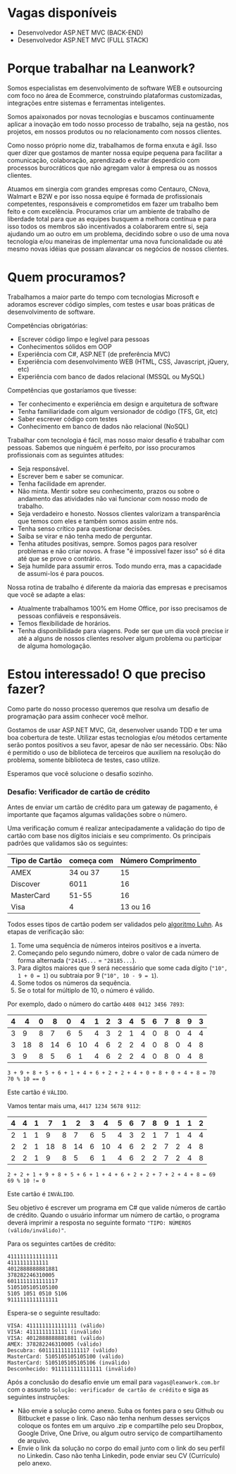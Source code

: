 # Vagas disponíveis

* Desenvolvedor ASP.NET MVC (BACK-END)
* Desenvolvedor ASP.NET MVC (FULL STACK)

# Porque trabalhar na Leanwork?

Somos especialistas em desenvolvimento de software WEB e outsourcing com foco no área de Ecommerce, construindo plataformas customizadas, integrações entre sistemas e ferramentas inteligentes. 

Somos apaixonados por novas tecnologias e buscamos continuamente aplicar a inovação em todo nosso processo de trabalho, seja na gestão, nos projetos, em nossos produtos ou no relacionamento com nossos clientes.

Como nosso próprio nome diz, trabalhamos de forma enxuta e ágil. Isso quer dizer que gostamos de manter nossa equipe pequena para facilitar a comunicação, colaboração, aprendizado e evitar desperdício com processos burocráticos que não agregam valor à empresa ou as nossos clientes.

Atuamos em sinergia com grandes empresas como Centauro, CNova, Walmart e B2W e por isso nossa equipe é formada de profissionais competentes, responsáveis e comprometidos em fazer um trabalho bem feito e com excelência.
Procuramos criar um ambiente de trabalho de liberdade total para que as equipes busquem a melhora contínua e para isso todos os membros são incentivados a colaborarem entre si, seja ajudando um ao outro em um problema, decidindo sobre o uso de uma nova tecnologia e/ou maneiras de implementar uma nova funcionalidade ou até mesmo novas idéias que possam alavancar os negócios de nossos clientes.

# Quem procuramos?

Trabalhamos a maior parte do tempo com tecnologias Microsoft e adoramos escrever código simples, com testes e usar boas práticas de desenvolvimento de software.

Competências obrigatórias:
* Escrever código limpo e legível para pessoas
* Conhecimentos sólidos em OOP
* Experiência com C#, ASP.NET (de preferência MVC)
* Experiência com desenvolvimento WEB (HTML, CSS, Javascript, jQuery, etc)
* Experiência com banco de dados relacional (MSSQL ou MySQL)

Competências que gostaríamos que tivesse:
* Ter conhecimento e experiência em design e arquitetura de software
* Tenha familiaridade com algum versionador de código (TFS, Git, etc)
* Saber escrever código com testes
* Conhecimento em banco de dados não relacional (NoSQL)

Trabalhar com tecnologia é fácil, mas nosso maior desafio é trabalhar com pessoas. Sabemos que ninguém é perfeito, por isso procuramos profissionais com as seguintes atitudes:
* Seja responsável.
* Escrever bem e saber se comunicar.
* Tenha facilidade em aprender.
* Não minta. Mentir sobre seu conhecimento, prazos ou sobre o andamento das atividades não vai funcionar com nosso modo de trabalho.
* Seja verdadeiro e honesto. Nossos clientes valorizam a transparência que temos com eles e também somos assim entre nós.
* Tenha senso crítico para questionar decisões.
* Saiba se virar e não tenha medo de perguntar.
* Tenha atitudes positivas, sempre. Somos pagos para resolver problemas e não criar novos. A frase "é impossível fazer isso" só é dita até que se prove o contrário.
* Seja humilde para assumir erros. Todo mundo erra, mas a capacidade de assumi-los é para poucos.

Nossa rotina de trabalho é diferente da maioria das empresas e precisamos que você se adapte a elas:
* Atualmente trabalhamos 100% em Home Office, por isso precisamos de pessoas confiáveis e responsáveis.
* Temos flexibilidade de horários.
* Tenha disponibilidade para viagens. Pode ser que um dia você precise ir até a alguns de nossos clientes resolver algum problema ou participar de alguma homologação.

# Estou interessado! O que preciso fazer?

Como parte do nosso processo queremos que resolva um desafio de programação para assim conhecer você melhor.

Gostamos de usar ASP.NET MVC, Git, desenvolver usando TDD e ter uma boa cobertura de teste. Utilizar estas tecnologias e/ou métodos certamente serão pontos positivos a seu favor, apesar de não ser necessário. Obs: Não é permitido o uso de biblioteca de terceiros que auxiliem na resolução do problema, somente biblioteca de testes, caso utilize.

Esperamos que você solucione o desafio sozinho.

### Desafio: Verificador de cartão de crédito

Antes de enviar um cartão de crédito para um gateway de pagamento, é importante que façamos algumas validações sobre o número.

Uma verificação comum é realizar antecipadamente a validação do tipo de cartão com base nos dígitos iniciais e seu comprimento. Os principais padrões que validamos são os seguintes:

| Tipo de Cartão | começa com | Número Comprimento |
| -------------- | ---------- | ------------------ |
| AMEX           | 34 ou 37   | 15                 |
| Discover       | 6011       | 16                 |
| MasterCard     | 51-55      | 16                 |
| Visa           | 4          | 13 ou 16           |

Todos esses tipos de cartão podem ser validados pelo [algoritmo Luhn](http://en.wikipedia.org/wiki/Luhn_algorithm). As etapas de verificação são:

1. Tome uma sequência de números inteiros positivos e a inverta.
2. Começando pelo segundo número, dobre o valor de cada número de forma alternada (`"24145...` = `"28185...`).
3. Para dígitos maiores que 9 será necessário que some cada dígito (`"10", 1 + 0 = 1`) ou subtraia por 9 (`"10", 10 - 9 = 1`).
4. Some todos os números da sequência.
3. Se o total for múltiplo de 10, o número é válido.

Por exemplo, dado o número do cartão `4408 0412 3456 7893`:

| 4 | 4  | 0 | 8  | 0 | 4  | 1 | 2 | 3 | 4 | 5 | 6 | 7 | 8 | 9 | 3 |
|---|----|---|----|---|----|---|---|---|---|---|---|---|---|---|---|
| 3 | 9  | 8 | 7  | 6 | 5  | 4 | 3 | 2 | 1 | 4 | 0 | 8 | 0 | 4 | 4 |
| 3 | 18 | 8 | 14 | 6 | 10 | 4 | 6 | 2 | 2 | 4 | 0 | 8 | 0 | 4 | 8 |
| 3 | 9  | 8 | 5  | 6 | 1  | 4 | 6 | 2 | 2 | 4 | 0 | 8 | 0 | 4 | 8 |

    3 + 9 + 8 + 5 + 6 + 1 + 4 + 6 + 2 + 2 + 4 + 0 + 8 + 0 + 4 + 8 = 70
    70 % 10 == 0

Este cartão é `VÁLIDO`.

Vamos tentar mais uma, `4417 1234 5678 9112`:

| 4 | 4 | 1 | 7  | 1 | 2  | 3 | 4  | 5 | 6 | 7 | 8 | 9 | 1 | 1 | 2 |
|---|---|---|----|---|----|---|----|---|---|---|---|---|---|---|---|
| 2 | 1 | 1 | 9  | 8 | 7  | 6 | 5  | 4 | 3 | 2 | 1 | 7 | 1 | 4 | 4 |
| 2 | 2 | 1 | 18 | 8 | 14 | 6 | 10 | 4 | 6 | 2 | 2 | 7 | 2 | 4 | 8 |
| 2 | 2 | 1 | 9  | 8 | 5  | 6 | 1  | 4 | 6 | 2 | 2 | 7 | 2 | 4 | 8 |

    2 + 2 + 1 + 9 + 8 + 5 + 6 + 1 + 4 + 6 + 2 + 2 + 7 + 2 + 4 + 8 = 69
    69 % 10 != 0

Este cartão é `INVÁLIDO`.

Seu objetivo é escrever um programa em C# que valide números de cartão de crédito. Quando o usuário informar um número de cartão, o programa deverá imprimir a resposta no seguinte formato `"TIPO: NÚMEROS (válido/inválido)"`.

Para os seguintes cartões de crédito:

    4111111111111111
    4111111111111
    4012888888881881
    378282246310005
    6011111111111117
    5105105105105100
    5105 1051 0510 5106
    9111111111111111

Espera-se o seguinte resultado:

    VISA: 4111111111111111 (válido)
    VISA: 4111111111111 (inválido)
    VISA: 4012888888881881 (válido)
    AMEX: 378282246310005 (válido)
    Descubra: 6011111111111117 (válido)
    MasterCard: 5105105105105100 (válido)
    MasterCard: 5105105105105106 (inválido)
    Desconhecido: 9111111111111111 (inválido)

Após a conclusão do desafio envie um email para `vagas@leanwork.com.br` com o assunto `Solução: verificador de cartão de crédito` e siga as seguintes instruções:
* Não envie a solução como anexo. Suba os fontes para o seu Github ou Bitbucket e passe o link. Caso não tenha nenhum desses serviços coloque os fontes em um arquivo .zip e compartilhe pelo seu Dropbox, Google Drive, One Drive, ou algum outro serviço de compartilhamento de arquivo.
* Envie o link da solução no corpo do email junto com o link do seu perfil no Linkedin. Caso não tenha Linkedin, pode enviar seu CV (Currículo) pelo anexo.

